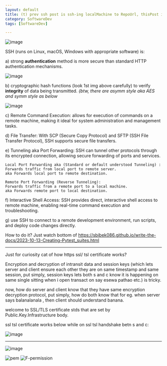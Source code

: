 ```yaml
---
layout: default
title: (t) prev ssh post is ssh-ing localMachine to RepoUrl, thisPost is sshing one machine to another by ip
category: SoftwareDev
tags: [SoftwareDev]

---
```


![image](https://github.com/sbibek086/write-the-docs/assets/11883023/a3acafa4-3716-4cb8-8626-65cc01f14ada)

SSH (runs on Linux, macOS, Windows with appropriate software) is:

a) strong **authentication** method is more secure than standard HTTP authentication mechanisms.

![image](https://github.com/user-attachments/assets/58b636cd-6201-4654-8a7c-e3e624f8a869)

b) cryptographic hash functions (look 1st img above carefully) to verify **integrity** of data being transmitted.
_{btw, there are asymm style aka AES and symm style as below_

![image](https://github.com/user-attachments/assets/5cc2ae44-70d9-413f-8f8d-e9f7bbe4d28a)

c) Remote Command Execution: allows for execution of commands on a remote machine, making it ideal for system administration and management tasks.

d) File Transfer: With SCP (Secure Copy Protocol) and SFTP (SSH File Transfer Protocol), SSH supports secure file transfers.

e) Tunneling aka Port Forwarding: SSH can tunnel other protocols through its encrypted connection, allowing secure forwarding of ports and services.
```
Local Port Forwarding aka (Standard or default understood Tunneling) : 
Forwards traffic from local port to remote server. 
aka Forwards local port to remote destination.

Remote Port Forwarding (Reverse Tunneling): 
Forwards traffic from a remote port to a local machine.
aka Forwards remote port to local destination.
```
f) Interactive Shell Access: SSH provides direct, interactive shell access to remote machine, enabling real-time command execution and troubleshooting.

g) use SSH to connect to a remote development environment, run scripts, and deploy code changes directly.

How to do it?  Just watch bottom of https://sbibek086.github.io/write-the-docs/2023-10-13-Creating-Pytest_suites.html

---
Just for curiosity cat of how https ssl/ tsl certificate works?

Encryption and decryption of intransit data and session keys (which lets server and client ensure each other they are on same timestamp and same session, put simply, session keys lets both s and c know it is happening on same single sitting when i open transact on say esewa pathao etc.) is tricky.

now, how do server and client know that they have same encryption decryption protocol, put simply, how do both know that for eg. when server says balanalanala , then client should understand banana.

welcome to SSL/TLS certificate stds that are set by Public.Key.Infrastructure body.

ssl tsl certificate works below while on ssl tsl handshake betn s and c:

![image](https://github.com/user-attachments/assets/462a3a5c-e4e0-45e0-bc57-1fd9a052f5ed)

---
![image](https://github.com/user-attachments/assets/3060aaca-13bf-47e4-80b5-8c2e5a3964a0)

![pem](https://github.com/user-attachments/assets/93d364e1-2929-4083-9a7a-ea5d6dff7d17)
![F-permission](https://github.com/user-attachments/assets/31b5d8cf-6a73-4ad0-a1fb-35f710c87646)

